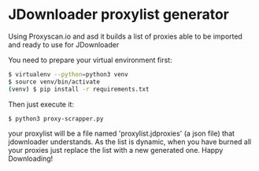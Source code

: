 # JDownloader proxylist generator

Using Proxyscan.io and asd it builds a list of proxies able to be imported and ready to use for JDownloader

You need to prepare your virtual environment first:

```bash
$ virtualenv --python=python3 venv
$ source venv/bin/activate
(venv) $ pip install -r requirements.txt
```

Then just execute it:

```bash
$ python3 proxy-scrapper.py
```

your proxylist will be a file named 'proxylist.jdproxies' (a json file) that jdownloader understands.
As the list is dynamic, when you have burned all your proxies just replace the list with a new generated one. 
Happy Downloading!